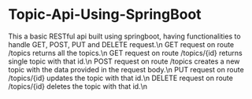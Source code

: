# Topic-Api-Using-SpringBoot
This a basic RESTful api built using springboot, having functionalities to handle GET, POST, PUT and DELETE request.\n
GET request on route /topics returns all the topics.\n
GET request on route /topics/{id} returns single topic with that id.\n
POST request on route /topics creates a new topic with the data provided in the request body.\n
PUT request on route /topics/{id} updates the topic with that id.\n
DELETE request on route /topics/{id} deletes the topic with that id.\n
